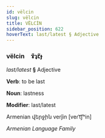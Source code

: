```yaml
---
id: vëlcin
slug: vëlcin
title: VËLCİN
sidebar_position: 622
hoverText: last/latest § Adjective
---
```


### vëlcin&emsp;<span kind="abugida">ɤ͊ʇꞇ̃ɟ</span>

*last/latest* **§** Adjective

**Verb**: to be last

**Noun**: lastness

**Modifier**: last/latest

Armenian վերջին verǰin [veɾˈt͡ʃʰin]

*Armenian Language Family*